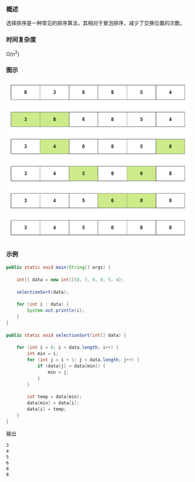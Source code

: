 ### 概述

选择排序是一种常见的排序算法，其相对于冒泡排序，减少了交换位置的次数。

### 时间复杂度

O(n<sup>2</sup>)

### 图示

<img src="./image/选择排序.png" alt="选择排序"/>

### 示例

``` java
public static void main(String[] args) {

    int[] data = new int[]{8, 3, 6, 8, 5, 4};

    selectionSort(data);

    for (int i : data) {
        System.out.println(i);
    }
}

public static void selectionSort(int[] data) {

    for (int i = 0; i < data.length; i++) {
        int min = i;
        for (int j = i + 1; j < data.length; j++) {
            if (data[j] < data[min]) {
                min = j;
            }
        }

        int temp = data[min];
        data[min] = data[i];
        data[i] = temp;
    }
}
```

输出

``` text
3
4
5
6
8
8
```